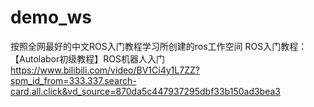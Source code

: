 # demo_ws
按照全网最好的中文ROS入门教程学习所创建的ros工作空间 ROS入门教程：【Autolabor初级教程】ROS机器人入门 https://www.bilibili.com/video/BV1Ci4y1L7ZZ?spm_id_from=333.337.search-card.all.click&vd_source=870da5c447937295dbf33b150ad3bea3
